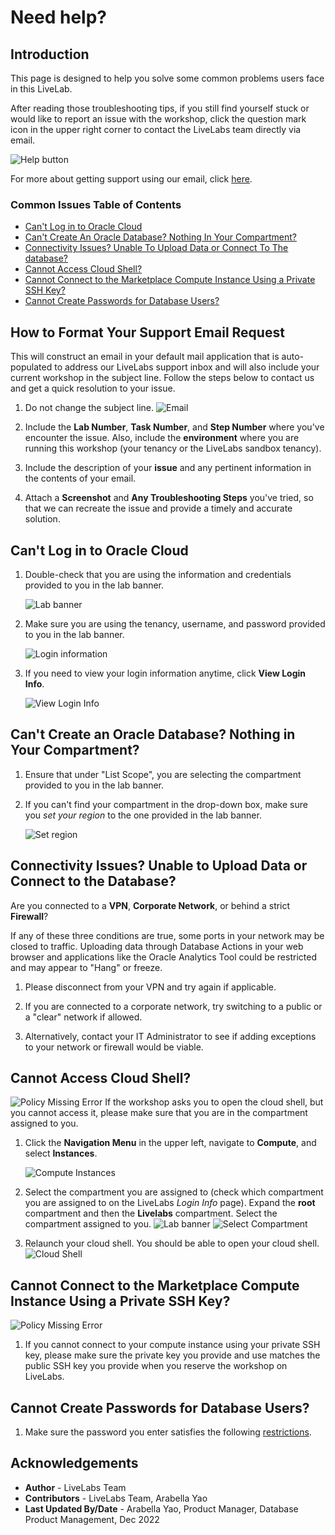# Need help?

## Introduction
This page is designed to help you solve some common problems users face in this LiveLab.

After reading those troubleshooting tips, if you still find yourself stuck or would like to report an issue with the workshop, click the question mark icon in the upper right corner to contact the LiveLabs team directly via email.

![Help button](./images/help-button2.png)

For more about getting support using our email, click [here](#HowtoFormatYourSupportEmailRequest).

### Common Issues Table of Contents
  - [Can't Log in to Oracle Cloud](#CantLogintoOracleCloud)
  - [Can't Create An Oracle Database? Nothing In Your Compartment?](#CantCreateanOracleDatabase?NothinginYourCompartment?)
  - [Connectivity Issues? Unable To Upload Data or Connect To The database?](#ConnectivityIssues?UnabletoUploadDataorConnecttotheDatabase?)
  - [Cannot Access Cloud Shell?](#CannotAccessCloudShell?)
  - [Cannot Connect to the Marketplace Compute Instance Using a Private SSH Key?](#CannotConnecttotheMarketplaceComputeInstanceUsingaPrivateSSHKey?)
  - [Cannot Create Passwords for Database Users?](#CannotCreatePasswordsforDatabaseUsers?)

## How to Format Your Support Email Request
This will construct an email in your default mail application that is auto-populated to address our LiveLabs support inbox and will also include your current workshop in the subject line. Follow the steps below to contact us and get a quick resolution to your issue.

1. Do not change the subject line.
    ![Email](./images/e-mail.png)

2. Include the **Lab Number**, **Task Number**, and **Step Number** where you've encounter the issue. Also, include the **environment** where you are running this workshop (your tenancy or the LiveLabs sandbox tenancy).

3. Include the description of your **issue** and any pertinent information in the contents of your email.

4. Attach a **Screenshot** and **Any Troubleshooting Steps** you've tried, so that we can recreate the issue and provide a timely and accurate solution.

## Can't Log in to Oracle Cloud
1. Double-check that you are using the information and credentials provided to you in the lab banner.

    ![Lab banner](./images/banner-info-highlight.png)

2. Make sure you are using the tenancy, username, and password provided to you in the lab banner.

    ![Login information](./images/login-demo1.png)

3. If you need to view your login information anytime, click **View Login Info**.

    ![View Login Info](./images/view-login-info.png)

## Can't Create an Oracle Database? Nothing in Your Compartment?
1. Ensure that under "List Scope", you are selecting the compartment provided to you in the lab banner.

2. If you can't find your compartment in the drop-down box, make sure you *set your region* to the one provided in the lab banner.

    ![Set region](./images/compartment-select.png)

## Connectivity Issues? Unable to Upload Data or Connect to the Database?
Are you connected to a **VPN**, **Corporate Network**, or behind a strict **Firewall**?

If any of these three conditions are true, some ports in your network may be closed to traffic. Uploading data through Database Actions in your web browser and applications like the Oracle Analytics Tool could be restricted and may appear to "Hang" or freeze.

1. Please disconnect from your VPN and try again if applicable.

2. If you are connected to a corporate network, try switching to a public or a "clear" network if allowed.

3. Alternatively, contact your IT Administrator to see if adding exceptions to your network or firewall would be viable.

## Cannot Access Cloud Shell?

   ![Policy Missing Error](./images/policy-missing.png " ")
If the workshop asks you to open the cloud shell, but you cannot access it, please make sure that you are in the compartment assigned to you.

1. Click the **Navigation Menu** in the upper left, navigate to **Compute**, and select **Instances**.

   ![Compute Instances](https://oracle-livelabs.github.io/common/images/console/compute-instances.png " ")

2. Select the compartment you are assigned to (check which compartment you are assigned to on the LiveLabs *Login Info* page). Expand the **root** compartment and then the **Livelabs** compartment. Select the compartment assigned to you.
   ![Lab banner](./images/banner-info-highlight.png)
   ![Select Compartment](./images/select-compartment.png " ")

3. Relaunch your cloud shell. You should be able to open your cloud shell.
   ![Cloud Shell](https://oracle-livelabs.github.io/common/images/console/cloud-shell.png " ")


## Cannot Connect to the Marketplace Compute Instance Using a Private SSH Key?

   ![Policy Missing Error](./images/private-ssh-key-denied.png " ")
1. If you cannot connect to your compute instance using your private SSH key, please make sure the private key you provide and use matches the public SSH key you provide when you reserve the workshop on LiveLabs.


## Cannot Create Passwords for Database Users?

1. Make sure the password you enter satisfies the following [restrictions](https://docs.oracle.com/en/cloud/saas/marketing/responsys-user/Account_PasswordRestrictions.htm).

## Acknowledgements
* **Author** - LiveLabs Team
* **Contributors** - LiveLabs Team, Arabella Yao
* **Last Updated By/Date** - Arabella Yao, Product Manager, Database Product Management, Dec 2022
